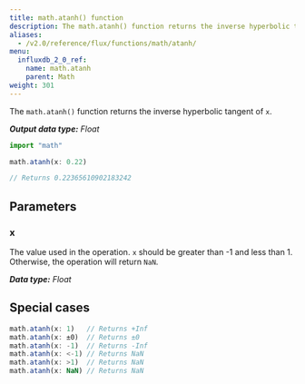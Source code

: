 ```yaml
---
title: math.atanh() function
description: The math.atanh() function returns the inverse hyperbolic tangent of `x`.
aliases:
  - /v2.0/reference/flux/functions/math/atanh/
menu:
  influxdb_2_0_ref:
    name: math.atanh
    parent: Math
weight: 301
---
```


The `math.atanh()` function returns the inverse hyperbolic tangent of `x`.

_**Output data type:** Float_

```js
import "math"

math.atanh(x: 0.22)

// Returns 0.22365610902183242
```

## Parameters

### x
The value used in the operation.
`x` should be greater than -1 and less than 1.
Otherwise, the operation will return `NaN`.

_**Data type:** Float_

## Special cases
```js
math.atanh(x: 1)   // Returns +Inf
math.atanh(x: ±0)  // Returns ±0
math.atanh(x: -1)  // Returns -Inf
math.atanh(x: <-1) // Returns NaN
math.atanh(x: >1)  // Returns NaN
math.atanh(x: NaN) // Returns NaN
```
